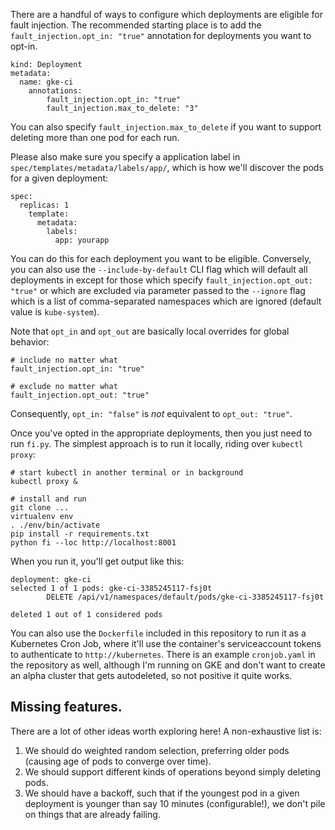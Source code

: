 
There are a handful of ways to configure which deployments are eligible for fault injection.
The recommended starting place is to add the `fault_injection.opt_in: "true"` annotation for
deployments you want to opt-in.

```
kind: Deployment
metadata:
  name: gke-ci
    annotations:
        fault_injection.opt_in: "true"
        fault_injection.max_to_delete: "3"
```

You can also specify `fault_injection.max_to_delete` if you want to support deleting
more than one pod for each run.

Please also make sure you specify a application label
in `spec/templates/metadata/labels/app/`, which is how
we'll discover the pods for a given deployment:

```
spec:
  replicas: 1
    template:
      metadata:
        labels:
          app: yourapp
```

You can do this for each deployment you want to be eligible.
Conversely, you can also use the `--include-by-default` CLI flag
which will default all deployments in except for those which specify
`fault_injection.opt_out: "true"` or which are excluded via parameter
passed to the `--ignore` flag which is a list of comma-separated namespaces
which are ignored (default value is `kube-system`).

Note that `opt_in` and `opt_out` are basically local overrides for global behavior:

    # include no matter what
    fault_injection.opt_in: "true"

    # exclude no matter what
    fault_injection.opt_out: "true"

Consequently, `opt_in: "false"` is *not* equivalent to `opt_out: "true"`.

Once you've opted in the appropriate deployments, then you just need to run `fi.py`.
The simplest approach is to run it locally, riding over `kubectl proxy`:

    # start kubectl in another terminal or in background
    kubectl proxy &

    # install and run
    git clone ...
    virtualenv env
    . ./env/bin/activate
    pip install -r requirements.txt
    python fi --loc http://localhost:8001

When you run it, you'll get output like this:

```
deployment: gke-ci
selected 1 of 1 pods: gke-ci-3385245117-fsj0t
        DELETE /api/v1/namespaces/default/pods/gke-ci-3385245117-fsj0t

deleted 1 out of 1 considered pods
```

You can also use the `Dockerfile` included in this repository
to run it as a Kubernetes Cron Job, where it'll use the container's
serviceaccount tokens to authenticate to `http://kubernetes`.
There is an example `cronjob.yaml` in the repository as well,
although I'm running on GKE and don't want to create an alpha
cluster that gets autodeleted, so not positive it quite works.


## Missing features.

There are a lot of other ideas worth exploring here!
A non-exhaustive list is:

1. We should do weighted random selection, preferring older pods (causing age of pods to converge over time).
2. We should support different kinds of operations beyond simply deleting pods.
3. We should have a backoff, such that if the youngest pod in a given deployment is younger than
    say 10 minutes (configurable!), we don't pile on things that are already failing.
